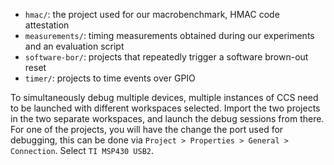 
- `hmac/`: the project used for our macrobenchmark, HMAC code attestation
- `measurements/`: timing measurements obtained during our experiments and an evaluation script
- `software-bor/`: projects that repeatedly trigger a software brown-out reset
- `timer/`: projects to time events over GPIO



To simultaneously debug multiple devices, multiple instances of CCS need to be launched with different workspaces selected.
Import the two projects in the two separate workspaces, and launch the debug sessions from there.
For one of the projects, you will have the change the port used for debugging, this can be done via `Project > Properties > General > Connection`.
Select `TI MSP430 USB2`.